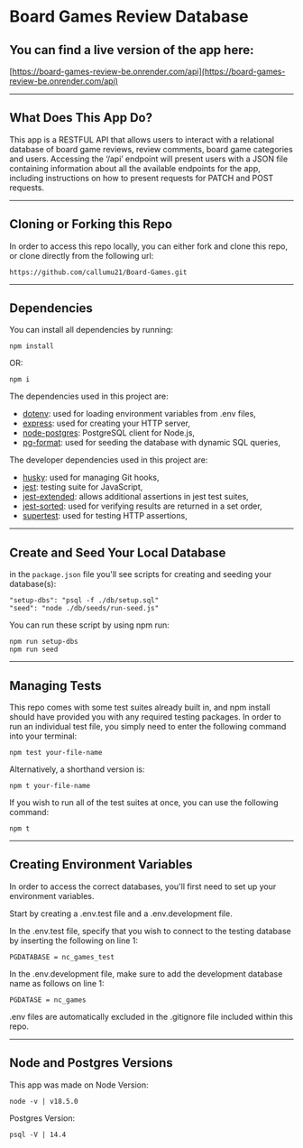 # Board Games Review Database

## You can find a live version of the app here:

[https://board-games-review-be.onrender.com/api](https://board-games-review-be.onrender.com/api)

---

## What Does This App Do?

This app is a RESTFUL API that allows users to interact with a relational database of board game reviews, review comments, board game categories and users. Accessing the ‘/api’ endpoint will present users with a JSON file containing information about all the available endpoints for the app, including instructions on how to present requests for PATCH and POST requests.

---

## Cloning or Forking this Repo

In order to access this repo locally, you can either fork and clone this repo, or clone directly from the following url:

```
https://github.com/callumu21/Board-Games.git
```

---

## Dependencies

You can install all dependencies by running:

```
npm install
```

OR:

```
npm i
```

The dependencies used in this project are:

- [dotenv](https://www.npmjs.com/package/dotenv): used for loading environment variables from .env files,
- [express](https://www.npmjs.com/package/express): used for creating your HTTP server,
- [node-postgres](https://www.npmjs.com/package/pg): PostgreSQL client for Node.js,
- [pg-format](https://www.npmjs.com/package/pg-format): used for seeding the database with dynamic SQL queries,

The developer dependencies used in this project are:

- [husky](https://www.npmjs.com/package/husky): used for managing Git hooks,
- [jest](https://www.npmjs.com/package/jest): testing suite for JavaScript,
- [jest-extended](https://www.npmjs.com/package/jest-extended): allows additional assertions in jest test suites,
- [jest-sorted](https://www.npmjs.com/package/jest-sorted): used for verifying results are returned in a set order,
- [supertest](https://www.npmjs.com/package/supertest): used for testing HTTP assertions,

---

## Create and Seed Your Local Database

in the `package.json` file you'll see scripts for creating and seeding your database(s):

```
"setup-dbs": "psql -f ./db/setup.sql"
"seed": "node ./db/seeds/run-seed.js"
```

You can run these script by using npm run:

```
npm run setup-dbs
npm run seed
```

---

## Managing Tests

This repo comes with some test suites already built in, and npm install should have provided you with any required testing packages. In order to run an individual test file, you simply need to enter the following command into your terminal:

```
npm test your-file-name
```

Alternatively, a shorthand version is:

```
npm t your-file-name
```

If you wish to run all of the test suites at once, you can use the following command:

```
npm t
```

---

## Creating Environment Variables

In order to access the correct databases, you'll first need to set up your environment variables.

Start by creating a .env.test file and a .env.development file.

In the .env.test file, specify that you wish to connect to the testing database by inserting the following on line 1:

```
PGDATABASE = nc_games_test
```

In the .env.development file, make sure to add the development database name as follows on line 1:

```
PGDATASE = nc_games
```

.env files are automatically excluded in the .gitignore file included within this repo.

---

## Node and Postgres Versions

This app was made on Node Version:

```
node -v | v18.5.0
```

Postgres Version:

```
psql -V | 14.4
```
